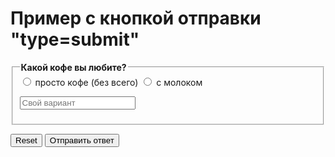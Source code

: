 <!DOCTYPE html>
<html>
<head>
<meta charset="utf-8">
<title>Значение submit (input-type)</title>
</head>
<body>
<h1>Пример с кнопкой отправки "type=submit"</h1>
<form action="/examples/php-scripts/coffee.php" method="post">
<fieldset> <legend><b>Какой кофе вы любите?</b></legend>
<label><input type="radio" name="coffee" value="without"> просто кофе (без всего)</label>
<label><input type="radio" name="coffee" value="milk"> с молоком</label>
<p><input type="text" name="coffee_value" placeholder="Свой вариант"></p>
</fieldset>
<p><input type="reset"> <input type="submit" value="Отправить ответ"></p>
</form>
</body>
</html>
